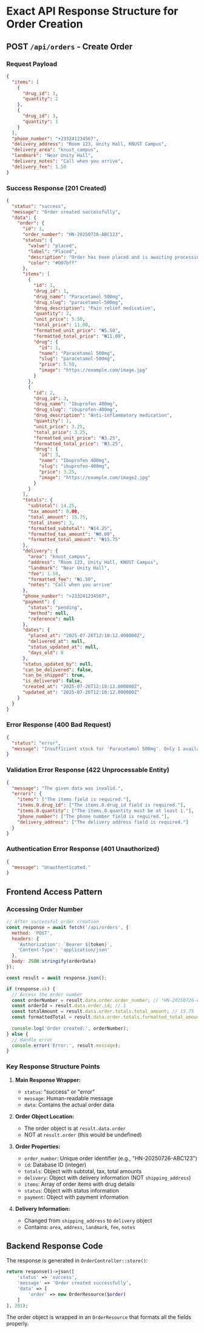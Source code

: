 # Exact API Response Structure for Order Creation

## POST `/api/orders` - Create Order

### Request Payload
```json
{
  "items": [
    {
      "drug_id": 1,
      "quantity": 2
    },
    {
      "drug_id": 3,
      "quantity": 1
    }
  ],
  "phone_number": "+233241234567",
  "delivery_address": "Room 123, Unity Hall, KNUST Campus",
  "delivery_area": "knust_campus",
  "landmark": "Near Unity Hall",
  "delivery_notes": "Call when you arrive",
  "delivery_fee": 1.50
}
```

### Success Response (201 Created)
```json
{
  "status": "success",
  "message": "Order created successfully",
  "data": {
    "order": {
      "id": 1,
      "order_number": "HN-20250726-ABC123",
      "status": {
        "value": "placed",
        "label": "Placed",
        "description": "Order has been placed and is awaiting processing",
        "color": "#007bff"
      },
      "items": [
        {
          "id": 1,
          "drug_id": 1,
          "drug_name": "Paracetamol 500mg",
          "drug_slug": "paracetamol-500mg",
          "drug_description": "Pain relief medication",
          "quantity": 2,
          "unit_price": 5.50,
          "total_price": 11.00,
          "formatted_unit_price": "₦5.50",
          "formatted_total_price": "₦11.00",
          "drug": {
            "id": 1,
            "name": "Paracetamol 500mg",
            "slug": "paracetamol-500mg",
            "price": 5.50,
            "image": "https://example.com/image.jpg"
          }
        },
        {
          "id": 2,
          "drug_id": 3,
          "drug_name": "Ibuprofen 400mg",
          "drug_slug": "ibuprofen-400mg",
          "drug_description": "Anti-inflammatory medication",
          "quantity": 1,
          "unit_price": 3.25,
          "total_price": 3.25,
          "formatted_unit_price": "₦3.25",
          "formatted_total_price": "₦3.25",
          "drug": {
            "id": 3,
            "name": "Ibuprofen 400mg",
            "slug": "ibuprofen-400mg",
            "price": 3.25,
            "image": "https://example.com/image2.jpg"
          }
        }
      ],
      "totals": {
        "subtotal": 14.25,
        "tax_amount": 0.00,
        "total_amount": 15.75,
        "total_items": 3,
        "formatted_subtotal": "₦14.25",
        "formatted_tax_amount": "₦0.00",
        "formatted_total_amount": "₦15.75"
      },
      "delivery": {
        "area": "knust_campus",
        "address": "Room 123, Unity Hall, KNUST Campus",
        "landmark": "Near Unity Hall",
        "fee": 1.50,
        "formatted_fee": "₦1.50",
        "notes": "Call when you arrive"
      },
      "phone_number": "+233241234567",
      "payment": {
        "status": "pending",
        "method": null,
        "reference": null
      },
      "dates": {
        "placed_at": "2025-07-26T12:10:12.000000Z",
        "delivered_at": null,
        "status_updated_at": null,
        "days_old": 0
      },
      "status_updated_by": null,
      "can_be_delivered": false,
      "can_be_shipped": true,
      "is_delivered": false,
      "created_at": "2025-07-26T12:10:12.000000Z",
      "updated_at": "2025-07-26T12:10:12.000000Z"
    }
  }
}
```

### Error Response (400 Bad Request)
```json
{
  "status": "error",
  "message": "Insufficient stock for 'Paracetamol 500mg'. Only 1 available"
}
```

### Validation Error Response (422 Unprocessable Entity)
```json
{
  "message": "The given data was invalid.",
  "errors": {
    "items": ["The items field is required."],
    "items.0.drug_id": ["The items.0.drug_id field is required."],
    "items.0.quantity": ["The items.0.quantity must be at least 1."],
    "phone_number": ["The phone number field is required."],
    "delivery_address": ["The delivery address field is required."]
  }
}
```

### Authentication Error Response (401 Unauthorized)
```json
{
  "message": "Unauthenticated."
}
```

## Frontend Access Pattern

### Accessing Order Number
```javascript
// After successful order creation
const response = await fetch('/api/orders', {
  method: 'POST',
  headers: {
    'Authorization': `Bearer ${token}`,
    'Content-Type': 'application/json'
  },
  body: JSON.stringify(orderData)
});

const result = await response.json();

if (response.ok) {
  // Access the order number
  const orderNumber = result.data.order.order_number; // "HN-20250726-ABC123"
  const orderId = result.data.order.id; // 1
  const totalAmount = result.data.order.totals.total_amount; // 15.75
  const formattedTotal = result.data.order.totals.formatted_total_amount; // "₦15.75"
  
  console.log('Order created:', orderNumber);
} else {
  // Handle error
  console.error('Error:', result.message);
}
```

### Key Response Structure Points

1. **Main Response Wrapper:**
   - `status`: "success" or "error"
   - `message`: Human-readable message
   - `data`: Contains the actual order data

2. **Order Object Location:**
   - The order object is at `result.data.order`
   - NOT at `result.order` (this would be undefined)

3. **Order Properties:**
   - `order_number`: Unique order identifier (e.g., "HN-20250726-ABC123")
   - `id`: Database ID (integer)
   - `totals`: Object with subtotal, tax, total amounts
   - `delivery`: Object with delivery information (NOT `shipping_address`)
   - `items`: Array of order items with drug details
   - `status`: Object with status information
   - `payment`: Object with payment information

4. **Delivery Information:**
   - Changed from `shipping_address` to `delivery` object
   - Contains: `area`, `address`, `landmark`, `fee`, `notes`

## Backend Response Code

The response is generated in `OrderController::store()`:

```php
return response()->json([
    'status' => 'success',
    'message' => 'Order created successfully',
    'data' => [
        'order' => new OrderResource($order)
    ]
], 201);
```

The order object is wrapped in an `OrderResource` that formats all the fields properly.
